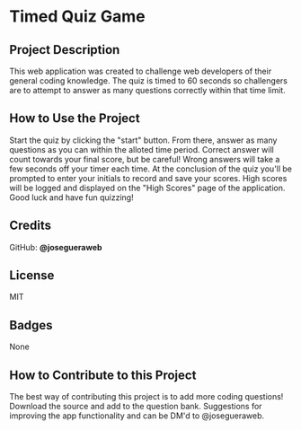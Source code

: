 # **Timed Quiz Game**
 
## **Project Description**

This web application was created to challenge web developers of their general coding knowledge. The quiz is timed to 60 seconds so challengers are to attempt to answer as many questions correctly within that time limit.   

## **How to Use the Project**

Start the quiz by clicking the "start" button. From there, answer as many questions as you can within the alloted time period. Correct answer will count towards your final score, but be careful! Wrong answers will take a few seconds off your timer each time. At the conclusion of the quiz you'll be prompted to enter your initials to record and save your scores. High scores will be logged and displayed on the "High Scores" page of the application. Good luck and have fun quizzing! 

## **Credits**

GitHub: **@josegueraweb**

## **License**

MIT

## **Badges**

None

## **How to Contribute to this Project**

The best way of contributing this project is to add more coding questions! Download the source and add to the question bank. Suggestions for improving the app functionality and can be DM'd to @josegueraweb. 
